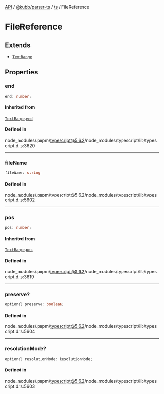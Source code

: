 [API](../../../../../packages.md) / [@kubb/parser-ts](../../../index.md) / [ts](../index.md) / FileReference

# FileReference

## Extends

- [`TextRange`](TextRange.md)

## Properties

### end

```ts
end: number;
```

#### Inherited from

[`TextRange`](TextRange.md).[`end`](TextRange.md#end)

#### Defined in

node\_modules/.pnpm/typescript@5.6.2/node\_modules/typescript/lib/typescript.d.ts:3620

***

### fileName

```ts
fileName: string;
```

#### Defined in

node\_modules/.pnpm/typescript@5.6.2/node\_modules/typescript/lib/typescript.d.ts:5602

***

### pos

```ts
pos: number;
```

#### Inherited from

[`TextRange`](TextRange.md).[`pos`](TextRange.md#pos)

#### Defined in

node\_modules/.pnpm/typescript@5.6.2/node\_modules/typescript/lib/typescript.d.ts:3619

***

### preserve?

```ts
optional preserve: boolean;
```

#### Defined in

node\_modules/.pnpm/typescript@5.6.2/node\_modules/typescript/lib/typescript.d.ts:5604

***

### resolutionMode?

```ts
optional resolutionMode: ResolutionMode;
```

#### Defined in

node\_modules/.pnpm/typescript@5.6.2/node\_modules/typescript/lib/typescript.d.ts:5603
